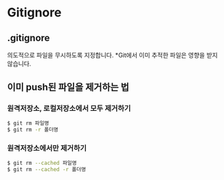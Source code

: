 # Gitignore
## .gitignore
의도적으로 파일을 무시하도록 지정합니다.
*Git에서 이미 추적한 파일은 영향을 받지 않습니다.  

## 이미 push된 파일을 제거하는 법
### 원격저장소, 로컬저장소에서 모두 제거하기
```bash
$ git rm 파일명
$ git rm -r 폴더명
```
### 원격저장소에서만 제거하기
```bash
$ git rm --cached 파일명
$ git rm --cached -r 폴더명
```